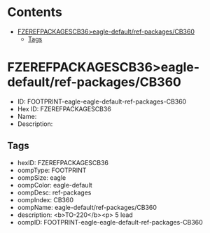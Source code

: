 



Contents
========

* [FZEREFPACKAGESCB36>eagle-default/ref-packages/CB360](#fzerefpackagescb36eagle-defaultref-packagescb360)
	* [Tags](#tags)

# FZEREFPACKAGESCB36>eagle-default/ref-packages/CB360

- ID: FOOTPRINT-eagle-eagle-default-ref-packages-CB360
- Hex ID: FZEREFPACKAGESCB36
- Name: 
- Description: 

## Tags

- hexID: FZEREFPACKAGESCB36
- oompType: FOOTPRINT
- oompSize: eagle
- oompColor: eagle-default
- oompDesc: ref-packages
- oompIndex: CB360
- oompName: eagle-default/ref-packages/CB360
- description: &lt;b&gt;TO-220&lt;/b&gt;&lt;p&gt; 5 lead
- oompID: FOOTPRINT-eagle-eagle-default-ref-packages-CB360
